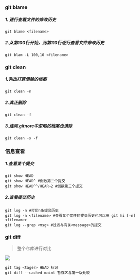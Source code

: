 ### git blame

 ##### 1. 逐行查看文件的修改历史

```git
git blame <filename>
```

##### 2.从第100行开始，到第110行逐行查看文件修改历史

```git
git blam -L 100,10 <filename>
```



### git clean

##### 1.列出打算清除的档案
```git
git clean -n
```

##### 2.真正删除

```
git clean -f
```

##### 3.连同.gitnore中忽略的档案也清除

```
git clean -x -f
```

### 信息查看

##### 1.查看某个提交

```
git show HEAD 
git show HEAD^ #倒数第二个提交
git show HEAD^^/HEAR~2 #倒数第三个提交
```

##### 2.查看提交历史

```
git log -n #打印n条提交历史
git log -n <filename> #查看某个文件的提交历史也可以用 git hi [-n] <filename>
git log --grep <msg> #过滤与有关<message>的提交
```

### git diff

> 整个仓库进行对比

![](http://md.yingxs.com/gitdiff.png)

```
git tag <tager> HEAD 标记
git diff --cached maint 暂存区与第一版比较
```



